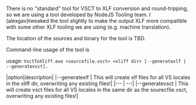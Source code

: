There is no "standard" tool for VSCT to XLF conversion and round-tripping, so we are using a tool developed by NodeJS Tooling team. I (alexgav)tweaked the tool slightly to make the output XLF more compatible with some other XLF tooling we are using (e.g. machine translation). 

The location of the sources and binary for the tool is TBD.

Command-line usage of the tool is 

usage: ```VsctToXliff.exe <sourcefile.vsct> <xliff dir> [--generatexlf | --generatevsct].```

|option|description|
|--generatexlf | This will create xlf files for all VS locales in the xliff dir, overwriting any existing files!|
|:-- | --:|
|--generatevsct | This will create vsct files for all VS locales in the same dir as the sourecfile.vsct, overwriting any existing files!|